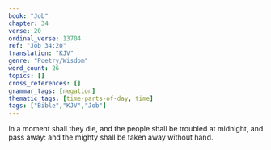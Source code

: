 ```yaml
---
book: "Job"
chapter: 34
verse: 20
ordinal_verse: 13704
ref: "Job 34:20"
translation: "KJV"
genre: "Poetry/Wisdom"
word_count: 26
topics: []
cross_references: []
grammar_tags: [negation]
thematic_tags: [time-parts-of-day, time]
tags: ["Bible","KJV","Job"]
---
```

In a moment shall they die, and the people shall be troubled at midnight, and pass away: and the mighty shall be taken away without hand.
